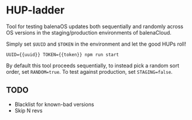 # HUP-ladder

Tool for testing balenaOS updates both sequentially and randomly across OS versions in the staging/production
environments of balenaCloud.

Simply set `$UUID` and `$TOKEN` in the environment and let the good HUPs roll!

```shell
UUID={{uuid}} TOKEN={{token}} npm run start
```

By default this tool proceeds sequentially, to instead pick a random sort order, set `RANDOM=true`.
To test against production, set `STAGING=false`.

## TODO

* Blacklist for known-bad versions
* Skip N revs
